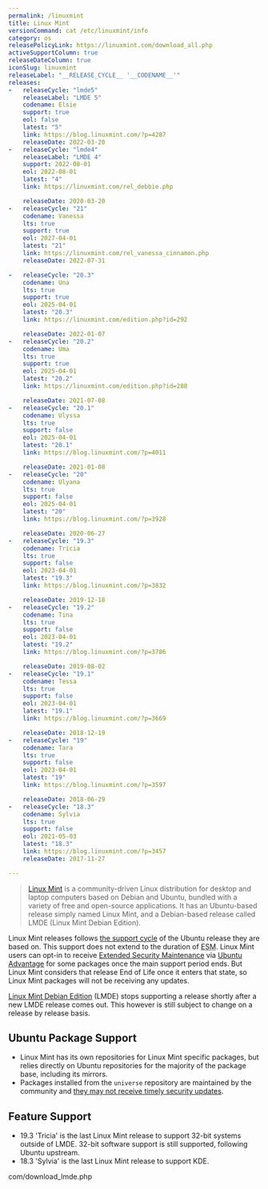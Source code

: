 ```yaml
---
permalink: /linuxmint
title: Linux Mint
versionCommand: cat /etc/linuxmint/info
category: os
releasePolicyLink: https://linuxmint.com/download_all.php
activeSupportColumn: true
releaseDateColumn: true
iconSlug: linuxmint
releaseLabel: "__RELEASE_CYCLE__ '__CODENAME__'"
releases:
-   releaseCycle: "lmde5"
    releaseLabel: "LMDE 5"
    codename: Elsie
    support: true
    eol: false
    latest: "5"
    link: https://blog.linuxmint.com/?p=4287
    releaseDate: 2022-03-20
-   releaseCycle: "lmde4"
    releaseLabel: "LMDE 4"
    support: 2022-08-01
    eol: 2022-08-01
    latest: "4"
    link: https://linuxmint.com/rel_debbie.php

    releaseDate: 2020-03-20
-   releaseCycle: "21"
    codename: Vanessa
    lts: true
    support: true
    eol: 2027-04-01
    latest: "21"
    link: https://linuxmint.com/rel_vanessa_cinnamon.php
    releaseDate: 2022-07-31

-   releaseCycle: "20.3"
    codename: Una
    lts: true
    support: true
    eol: 2025-04-01
    latest: "20.3"
    link: https://linuxmint.com/edition.php?id=292

    releaseDate: 2022-01-07
-   releaseCycle: "20.2"
    codename: Uma
    lts: true
    support: true
    eol: 2025-04-01
    latest: "20.2"
    link: https://linuxmint.com/edition.php?id=288

    releaseDate: 2021-07-08
-   releaseCycle: "20.1"
    codename: Ulyssa
    lts: true
    support: false
    eol: 2025-04-01
    latest: "20.1"
    link: https://blog.linuxmint.com/?p=4011

    releaseDate: 2021-01-08
-   releaseCycle: "20"
    codename: Ulyana
    lts: true
    support: false
    eol: 2025-04-01
    latest: "20"
    link: https://blog.linuxmint.com/?p=3928

    releaseDate: 2020-06-27
-   releaseCycle: "19.3"
    codename: Tricia
    lts: true
    support: false
    eol: 2023-04-01
    latest: "19.3"
    link: https://blog.linuxmint.com/?p=3832

    releaseDate: 2019-12-18
-   releaseCycle: "19.2"
    codename: Tina
    lts: true
    support: false
    eol: 2023-04-01
    latest: "19.2"
    link: https://blog.linuxmint.com/?p=3786

    releaseDate: 2019-08-02
-   releaseCycle: "19.1"
    codename: Tessa
    lts: true
    support: false
    eol: 2023-04-01
    latest: "19.1"
    link: https://blog.linuxmint.com/?p=3669

    releaseDate: 2018-12-19
-   releaseCycle: "19"
    codename: Tara
    lts: true
    support: false
    eol: 2023-04-01
    latest: "19"
    link: https://blog.linuxmint.com/?p=3597

    releaseDate: 2018-06-29
-   releaseCycle: "18.3"
    codename: Sylvia
    lts: true
    support: false
    eol: 2021-05-03
    latest: "18.3"
    link: https://blog.linuxmint.com/?p=3457
    releaseDate: 2017-11-27

---
```


>[Linux Mint](https://linuxmint.com/) is a community-driven Linux distribution for desktop and laptop computers based on Debian and Ubuntu, bundled with a variety of free and open-source applications. It has an Ubuntu-based release simply named Linux Mint, and a Debian-based release called LMDE (Linux Mint Debian Edition).

Linux Mint releases follows [the support cycle](https://linuxmint.com/download_all.php) of the Ubuntu release they are based on. This support does not extend to the duration of <abbr title="Extended Security Maintenance">ESM</abbr>. Linux Mint users can opt-in to receive [Extended Security Maintenance](https://ubuntu.com/security/esm) via [Ubuntu Advantage](https://ubuntu.com/advantage) for some packages once the main support period ends. But Linux Mint considers that release End of Life once it enters that state, so Linux Mint packages will not be receiving any updates.

[Linux Mint Debian Edition][lmde] (LMDE) stops supporting a release shortly after a new LMDE release comes out. This however is still subject to change on a release by release basis.

## Ubuntu Package Support

* Linux Mint has its own repositories for Linux Mint specific packages, but relies directly on Ubuntu repositories for the majority of the package base, including its mirrors. 
* Packages installed from the `universe` repository are maintained by the community and [they may not receive timely security updates](https://help.ubuntu.com/community/Repositories#Universe).

## Feature Support

* 19.3 'Tricia' is the last Linux Mint release to support 32-bit systems outside of LMDE. 32-bit software support is still supported, following Ubuntu upstream.
* 18.3 'Sylvia' is the last Linux Mint release to support KDE.

[lmde]: https://www.linuxmint.com/download_lmde.php
com/download_lmde.php
